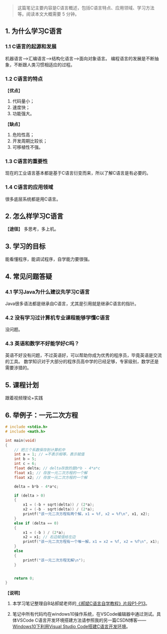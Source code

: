 > 这篇笔记主要内容是C语言概述，包括C语言特点、应用领域、学习方法等。阅读本文大概需要 5 分钟。​

## 1. 为什么学习C语言
### 1.1 C语言的起源和发展
机器语言-->汇编语言-->结构化语言-->面向对象语言。
编程语言的发展是不断抽象，不断跟人类习惯相适应的过程。
### 1.2 C语言的特点
【**优点**】 
1. 代码量小；
2. 速度快；
3. 功能强大。

【**缺点**】
1. 危险性高；
2. 开发周期比较长；
3. 可移植性不强。

### 1.3 C语言的重要性
现在的工业语言基本都是基于C语言衍变而来，所以了解C语言是有必要的。

### 1.4 C语言的应用领域
很多底层系统都是用C语言。
## 2. 怎么样学习C语言
【**途径**】
多思考，多上机。

## 3. 学习的目标
能看懂程序，能调试程序，自学能力要很强。

## 4. 常见问题答疑
### 4.1 学习Java为什么建议先学习C语言
Java很多语法都是继承自C语言，尤其是引用就是继承C语言的指针。
### 4.2 没有学习过计算机专业课程能够学懂C语言
没问题。
### 4.3 英语和数学不好能学好C吗？
英语不好没有问题，不过英语好，可以帮助你成为优秀的程序员，毕竟英语是交流的工具。
数学知识对于大部分的程序员高中学的已经足够，专家级别，数学还是需要涉猎的。
## 5. 课程计划
跟着视频理论+实践
## 6. 举例子：一元二次方程
```c
# include <stdio.h>
# include <math.h>

int main(void)
{
    // 把三个系数保存到计算机中
    int a = 1; // =不表示相等，表示赋值
    int b = 5;
    int c = 6;
    float delta; // delta存放的是b*b - 4*a*c
    float x1; // 存放一元二次方程的一个解
    float x2; // 存放一元二次方程的一个解

    delta = b*b - 4*a*c;

    if (delta > 0)
    {
        x1 = (-b + sqrt(delta)) / (2*a);
        x2 = (-b - sqrt(delta)) / (2*a);
        printf("该一元二次方程有两个解，x1 = %f, x2 = %f\n", x1, x2);
    }
    else if (delta == 0)
    {
        x1 = (-b ) / (2*a);
        x2 = x1; // 右边赋值给左边
        printf("该一元二次方程有一个唯一解，x1 = x2 = %f, x2 = %f\n", x1);
    }
    else
    {
        printf("该一元二次方程无解\n");
    }


    return 0;
}
```

【**说明**】
1. 本学习笔记整理自B站郝斌老师的[《郝斌C语言自学教程》片段P1-P13](https://www.bilibili.com/video/av8074534?p=1)。

2. 笔记中所有代码均在windows10操作系统，在VSCode编辑器中通过测试。具体VSCode C语言开发环境搭建方法请参照我的另一篇CSDN博客——[Windows10下利用Visual Studio Code搭建C语言开发环境](https://blog.csdn.net/qq_27283619/article/details/103648264)。